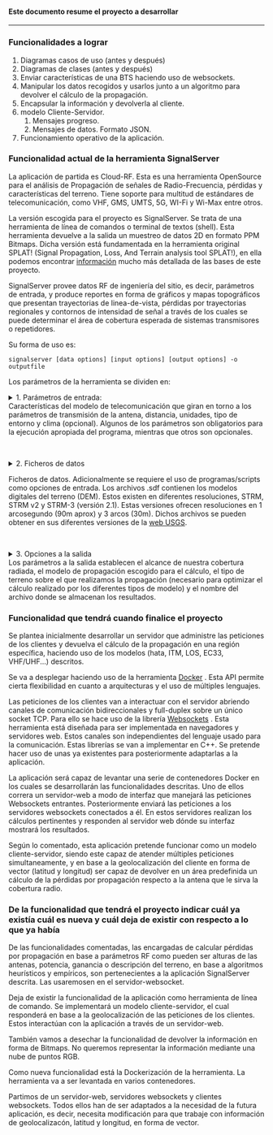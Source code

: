 #### Este documento resume el proyecto a desarrollar
------
### Funcionalidades a lograr

1. Diagramas casos de uso (antes y después)
2. Diagramas de clases (antes y después)
1. Enviar características de una BTS haciendo uso de websockets.
2. Manipular los datos recogidos y usarlos junto a un algoritmo para devolver el cálculo de la propagación.
2. Encapsular la información y devolverla al cliente.
3. modelo Cliente-Servidor.
    1. Mensajes progreso.
    2. Mensajes de datos. Formato JSON.
4. Funcionamiento operativo de la aplicación.

### Funcionalidad actual de la herramienta SignalServer

La aplicación de partida es Cloud-RF. Esta es una herramienta OpenSource para el análisis de Propagación de señales de Radio-Frecuencia, pérdidas y características del terreno. Tiene soporte para multitud de estándares de telecomunicación, como VHF, GMS, UMTS, 5G, WI-Fi y Wi-Max entre otros.

La versión escogida para el proyecto es SignalServer. Se trata de una herramienta de línea de comandos o terminal de textos (shell).
Esta herramienta devuelve a la salida un muestreo de datos 2D en formato PPM Bitmaps. Dicha versión está fundamentada en la herramienta original SPLAT! (Signal Propagation, Loss, And Terrain analysis tool SPLAT!), en ella podemos encontrar [información](https://cloudrf.com/open%20source) mucho más detallada de las bases de este proyecto.

SignalServer provee datos RF de ingeniería del sitio, es decir, parámetros de entrada, y produce reportes en forma de gráficos y mapas topográficos que presentan trayectorias de linea-de-vista, pérdidas por trayectorias regionales y contornos de intensidad de señal a través de los cuales se puede determinar el área de cobertura esperada de sistemas transmisores o repetidores. 

Su forma de uso es:

`signalserver [data options] [input options] [output options] -o outputfile`

Los parámetros de la herramienta se dividen en: 

<details>  
  <summary>1. Parámetros de entrada:</summary> 
  
  ###### Input:
  
     -lat Tx Latitude (decimal degrees) -70/+70
     -lon Tx Longitude (decimal degrees) -180/+180
     -txh Tx Height (above ground)
     -rla (Optional) Rx Latitude for PPA (decimal degrees) -70/+70
     -rlo (Optional) Rx Longitude for PPA (decimal degrees) -180/+180
     -f Tx Frequency (MHz) 20MHz to 100GHz (LOS after 20GHz)
     -erp Tx Effective Radiated Power (Watts) including Tx+Rx gain
     -rxh Rx Height(s) (optional. Default=0.1)
     -rxg Rx gain dBi (optional for text report)
     -hp Horizontal Polarisation (default=vertical)
     -gc Random ground clutter (feet/meters)
     -m Metric units of measurement
     -te Terrain code 1-6 (optional)
     -terdic Terrain dielectric value 2-80 (optional)
     -tercon Terrain conductivity 0.01-0.0001 (optional)
     -cl Climate code 1-6 (optional)
     -rel Reliability for ITM model 50 to 99 (optional)
     -resample Resample Lidar input to specified resolution in meters (optional)
</details>
Características del modelo de telecomunicación que giran en torno a los parámetros de transmisión de la antena, distancia, unidades, tipo de entorno y clima (opcional). Algunos de los parámetros son obligatorios para la ejecución apropiada del programa, mientras que otros son opcionales.

<br/> <details>
  <summary>2. Ficheros de datos</summary>
 
  ###### Data:
  
     -sdf Directory containing SRTM derived .sdf DEM tiles
     -lid ASCII grid tile (LIDAR) with dimensions and resolution defined in header
     -udt User defined point clutter as decimal co-ordinates: 'latitude,longitude,height'
     -clt MODIS 17-class wide area clutter in ASCII grid format
</details>

Ficheros de datos. Adicionalmente se requiere el uso de programas/scripts como opciones de entrada. Los archivos .sdf contienen los modelos digitales del terreno (DEM). Estos existen en diferentes resoluciones, STRM, STRM v2 y STRM-3 (versión 2.1). Estas versiones ofrecen resoluciones en 1 arcosegundo (90m aprox) y 3 arcos (30m). Dichos archivos se pueden obtener en sus diferentes versiones de la [web USGS](https://dds.cr.usgs.gov/srtm/).


<br/> <details>
  <summary>3. Opciones a la salida</summary>
 
  ###### Output:
  
     -dbm Plot Rxd signal power instead of field strength
     -rt Rx Threshold (dB / dBm / dBuV/m)
     -o Filename. Required. 
     -R Radius (miles/kilometers)
     -res Pixels per tile. 300/600/1200/3600 (Optional. LIDAR res is within the tile)
     -pm Propagation model. 1: ITM, 2: LOS, 3: Hata, 4: ECC33,
     	  5: SUI, 6: COST-Hata, 7: FSPL, 8: ITWOM, 9: Ericsson, 10: Plane earth, 11: Egli VHF/UHF
     -pe Propagation model mode: 1=Urban,2=Suburban,3=Rural
     -ked Knife edge diffraction (Already on for ITM)
</details>
Los parámetros a la salida establecen el alcance de nuestra cobertura radiada, el modelo de propagación escogido para el cálculo, el tipo de terreno sobre el que realizamos la propagación (necesario para optimizar el cálculo realizado por los diferentes tipos de modelo) y el nombre del archivo donde se almacenan los resultados.


### Funcionalidad que tendrá cuando finalice el proyecto

Se plantea inicialmente desarrollar un servidor que administre las peticiones de los clientes y devuelva el cálculo de la propagación en una región específica, haciendo uso de los modelos (hata, ITM, LOS, EC33, VHF/UHF...) descritos.

Se va a desplegar haciendo uso de la herramienta [Docker](https://www.docker.com/why-docker) . Esta API permite cierta flexibilidad en cuanto a arquitecturas y el uso de múltiples lenguajes.

Las peticiones de los clientes van a interactuar con el servidor abriendo canales de comunicación bidireccionales y full-duplex sobre un único socket TCP. Para ello se hace uso de la librería [Websockets](https://github.com/facundofarias/awesome-websockets) . Esta herramienta está diseñada para ser implementada en navegadores y servidores web. Estos canales son independientes del lenguaje usado para la comunicación. Estas librerías se van a implementar en C++. Se pretende hacer uso de unas ya existentes para posteriormente adaptarlas a la aplicación.

La aplicación será capaz de levantar una serie de contenedores Docker en los cuales se desarrollarán las funcionalidades descritas. Uno de ellos correra un servidor-web a modo de interfaz que manejará las peticiones Websockets entrantes. Posteriormente enviará las peticiones a los servidores websockets conectados a él. En estos servidores realizan los cálculos pertinentes y responden al servidor web dónde su interfaz mostrará los resultados.

Según lo comentado, esta aplicación pretende funcionar como un modelo cliente-servidor, siendo este capaz de atender múltiples peticiones simultaneamente, y en base a la geolocalización del cliente en forma de vector (latitud y longitud) ser capaz de devolver en un área predefinida un cálculo de la pérdidas por propagación respecto a la antena que le sirva la cobertura radio.

### De la funcionalidad que tendrá el proyecto indicar cuál ya existía cuál es nueva y cuál deja de existir con respecto a lo que ya había

De las funcionalidades comentadas, las encargadas de calcular pérdidas por propagación en base a parámetros RF como pueden ser alturas de las antenas, potencia, ganancia o descripción del terreno, en base a algoritmos heurísticos y empíricos, son pertenecientes a la aplicación SignalServer descrita. Las usaremosen en el servidor-websocket. 

Deja de existir la funcionalidad de la aplicación como herramienta de línea de comando. Se implementará  un modelo cliente-servidor, el cual responderá en base a la geolocalización de las peticiones de los clientes. Estos interactúan con la aplicación a través de un servidor-web.

También vamos a desechar la funcionalidad de devolver la información en forma de Bitmaps. No queremos representar la información mediante una nube de puntos RGB.

Como nueva funcionalidad está la Dockerización de la herramienta. La herramienta va a ser levantada en varios contenedores.

Partimos de un servidor-web, servidores websockets y clientes websockets. Todos ellos han de ser adaptados a la necesidad de la futura aplicación, es decir, necesita modificación para que trabaje con información de geolocalizacón, latitud y longitud, en forma de vector.
